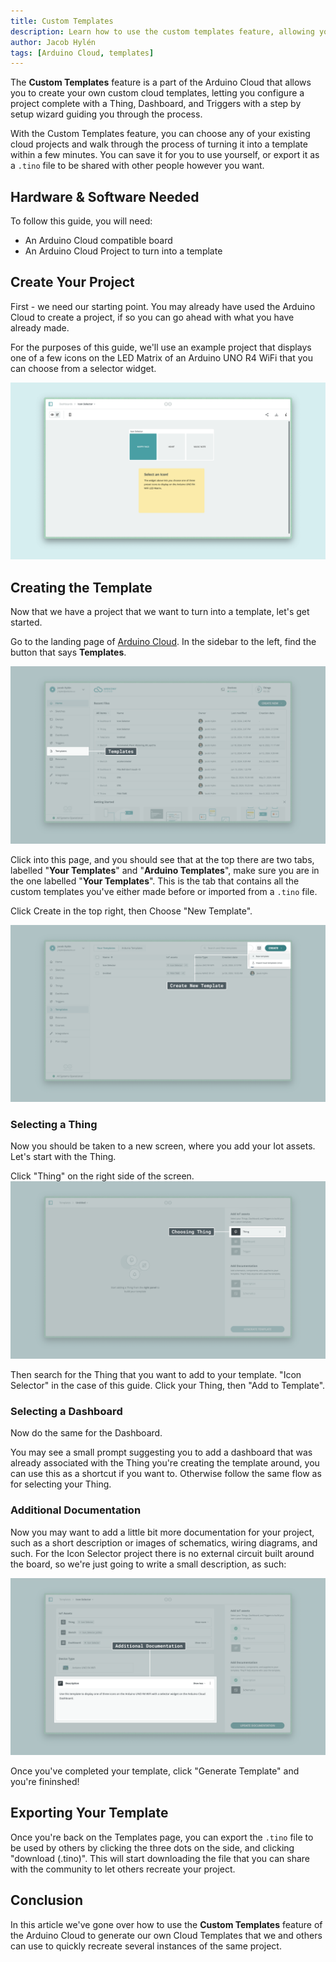 ```yaml
---
title: Custom Templates
description: Learn how to use the custom templates feature, allowing you to easily recreate one of your existing projects, either for yourself or for sharing with the community.
author: Jacob Hylén
tags: [Arduino Cloud, templates]
---
```


The **Custom Templates** feature is a part of the Arduino Cloud that allows you to create your own custom cloud templates, letting you configure a project complete with a Thing, Dashboard, and Triggers with a step by setup wizard guiding you through the process. 

With the Custom Templates feature, you can choose any of your existing cloud projects and walk through the process of turning it into a template within a few minutes. You can save it for you to use yourself, or export it as a `.tino` file to be shared with other people however you want. 

## Hardware & Software Needed
To follow this guide, you will need:
- An Arduino Cloud compatible board
- An Arduino Cloud Project to turn into a template

## Create Your Project
First - we need our starting point. You may already have used the Arduino Cloud to create a project, if so you can go ahead with what you have already made. 

For the purposes of this guide, we'll use an example project that displays one of a few icons on the LED Matrix of an Arduino UNO R4 WiFi that you can choose from a selector widget. 

![Icon Selector](./assets/ISDashboard.png)

## Creating the Template
Now that we have a project that we want to turn into a template, let's get started. 

Go to the landing page of [Arduino Cloud](app.arduino.cc). In the sidebar to the left, find the button that says **Templates**. 

![Templates](./assets/cloudinterfacetemplates.png)

Click into this page, and you should see that at the top there are two tabs, labelled "**Your Templates**" and "**Arduino Templates**", make sure you are in the one labelled "**Your Templates**". This is the tab that contains all the custom templates you've either made before or imported from a `.tino` file. 

Click Create in the top right, then Choose "New Template". 

![New Template](./assets/newtemplate.png)
 
### Selecting a Thing
Now you should be taken to a new screen, where you add your Iot assets. Let's start with the Thing.

Click "Thing" on the right side of the screen. 
![Choose thing](./assets/selectingThing.png)

Then search for the Thing that you want to add to your template. "Icon Selector" in the case of this guide. Click your Thing, then "Add to Template".


### Selecting a Dashboard
Now do the same for the Dashboard. 

You may see a small prompt suggesting you to add a dashboard that was already associated with the Thing you're creating the template around, you can use this as a shortcut if you want to. Otherwise follow the same flow as for selecting your Thing.

### Additional Documentation
Now you may want to add a little bit more documentation for your project, such as a short description or images of schematics, wiring diagrams, and such. For the Icon Selector project there is no external circuit built around the board, so we're just going to write a small description, as such:

![Additional Documentation](./assets/description.png)

Once you've completed your template, click "Generate Template" and you're fininshed!

## Exporting Your Template
Once you're back on the Templates page, you can export the `.tino` file to be used by others by clicking the three dots on the side, and clicking "download (.tino)". This will start downloading the file that you can share with the community to let others recreate your project.

## Conclusion
In this article we've gone over how to use the **Custom Templates** feature of the Arduino Cloud to generate our own Cloud Templates that we and others can use to quickly recreate several instances of the same project. 

